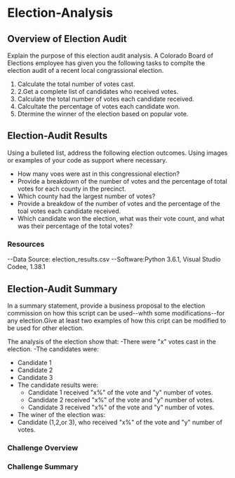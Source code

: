 # Election-Analysis

## Overview of Election Audit
Explain the purpose of this election audit analysis.
A Colorado Board of Elections employee has given you the following tasks to complte the election audit of a recent local congrassional election.

1. Calculate the total number of votes cast.
2. 2.Get a complete list of candidates who received votes.
3. Calculate the total number of votes each candidate received.
4. Calcultate the percentage of votes each candidate won.
5. Dtermine the winner of the election based on popular vote.

## Election-Audit Results
Using a bulleted list, address the following election outcomes. Using images or examples of your code as support where necessary.
- How many voes were ast in this congressional election?
- Provide a breakdown of the number of votes and the percentage of total votes for each county in the precinct.
- Which county had the largest number of votes?
- Provide a breakdow of the number of votes and the percentage of the toal votes each candidate received.
- Which candidate won the election, what was their vote count, and what was their percentage of the total votes?
### Resources
--Data Source: election_results.csv
--Software:Python 3.6.1, Visual Studio Codee, 1.38.1
## Election-Audit Summary
In a summary statement, provide a business proposal to the election commission on how this script can be used--whth some modifications--for any election.Give at least two examples of how this cript can be modified to be used for other election.


The analysis of the election show that:
-There were "x" votes cast in the election.
-The candidates were:
  - Candidate 1
  - Candidate 2
  - Candidate 3
- The candidate results were:
   - Candidate 1 received "x%" of the vote and "y" number of votes.
   - Candidate 2 received "x%" of the vote and "y" number of votes.
   - Candidate 3 received "x%" of the vote and "y" number of votes.
 - The winer of the election was:
  - Candidate (1,2,or 3), who received "x%" of the vote and "y" number of votes.
 
 ### Challenge Overview
 
 ### Challenge Summary
